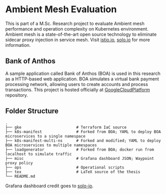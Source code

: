 # Ambient Mesh Evaluation

This is part of a M.Sc. Research project to evaluate Ambient mesh performance and operation complexity on Kubernetes environment. Ambient mesh is a state-of-the-art open source technology to eliminate sidecar proxy injection in service mesh. Visit [istio.io](https://istio.io/latest/blog/2022/introducing-ambient-mesh/), [solo.io](https://www.solo.io/blog/istio-ambient-mesh-evolution-service-mesh/) for more information.

## Bank of Anthos 
A sample application called Bank of Anthos (BOA) is used in this research as a HTTP-based web application. BOA simulates a virtual bank payment processing network, allowing users to create accounts and process transactions. This project is hosted officially at [GoogleCloudPlatform](https://github.com/GoogleCloudPlatform/bank-of-anthos) repository.

## Folder Structure

    .
    ├── gke                        # Terraform IaC source
    ├── k8s-manifest               # Forked from BOA; YAML to deploy BOA microservices to a single namespace
    ├── k8s-manifest-multi-ns      # Forked and modified; YAML to deploy BOA microservices to multiple namespaces
    ├── loadgenerator              # Forked from BOA; docker run from localhost to simulate traffic
    ├── misc                       # Grafana dashboard JSON; Waypoint proxy policy
    ├── ops                        # Operational scripts
    ├── tex                        # LaTeX source of the thesis
    └── README.md

Grafana dashboard credit goes to [solo-io](https://github.com/solo-io/ambient-performance/tree/fortio-ambient).
